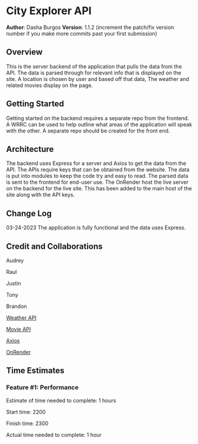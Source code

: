 # City Explorer API

**Author**: Dasha Burgos
**Version**: 1.1.2 (increment the patch/fix version number if you make more commits past your first submission)

## Overview

This is the server backend of the application that pulls the data from the API. The data is parsed through for relevant info that is displayed on the site. A location is chosen by user and based off that data, The weather and related movies display on the page.

## Getting Started

Getting started on the backend requires a separate repo from the frontend. A WRRC can be used to help outline what areas of the application will speak with the other. A separate repo should be created for the front end.

## Architecture

The backend uses Express for a server and Axios to get the data from the API. The APIs require keys that can be obtained from the website. The data is put into modules to keep the code try and easy to read. The parsed data is sent to the frontend for end-user use. The OnRender host the live server on the backend for the live site. This has been added to the main host of the site along with the API keys.

## Change Log

03-24-2023 The application is fully functional and the data uses Express.

## Credit and Collaborations

Audrey

Raul

Justin

Tony

Brandon

[Weather API](https://www.weatherbit.io/)

[Movie API](https://developers.themoviedb.org/3/movies/get-movie-details)

[Axios](https://axios-http.com/docs/api_intro)

[OnRender](https://render.com/)

## Time Estimates

### Feature #1: Performance

Estimate of time needed to complete: 1 hours

Start time: 2200

Finish time: 2300

Actual time needed to complete: 1 hour
